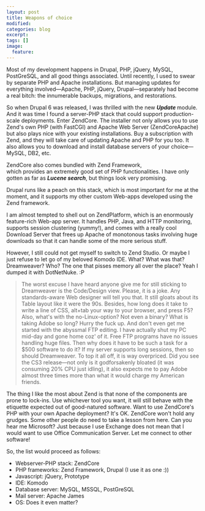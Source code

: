```yaml
---
layout: post
title: Weapons of choice
modified:
categories: blog
excerpt:
tags: []
image:
  feature:
---
```

Most of my development happens in Drupal, PHP, jQuery, MySQL, PostGreSQL, and all good things associated. Until recently, I used to swear by separate PHP and Apache installations. But managing updates for everything involved—Apache, PHP, jQuery, Drupal—separately had become a real bitch: the innumerable backups, migrations, and restorations.

So when Drupal 6 was released, I was thrilled with the new <strong><em>Update </em></strong>module. And it was time I found a server-PHP stack that could support production-scale deployments. Enter ZendCore. The installer not only allows you to use Zend's own PHP (with FastCGI) and Apache Web Server (ZendCoreApache) but also plays nice with your existing installations. Buy a subscription with Zend, and they will take care of updating Apache and PHP for you too. It also allows you to download and install database servers of your choice—MySQL, DB2, etc.

ZendCore also comes bundled with Zend Framework, which provides an extremely good set of PHP functionalities. I have only gotten as far as <strong><em>Lucene search</em></strong>, but things look very promising.

Drupal runs like a peach on this stack, which is most important for me at the moment, and it supports my other custom Web-apps developed using the Zend framework.

I am almost tempted to shell out on ZendPlatform, which is an enormously feature-rich Web-app server. It handles PHP, Java, and HTTP monitoring, supports session clustering (yummy!), and comes with a really cool Download Server that frees up Apache of monotonous tasks involving huge downloads so that it can handle some of the more serious stuff.

However, I still could not get myself to switch to Zend Studio. Or maybe I just refuse to let go of my beloved Komodo IDE. What? What was that? Dreamweaver? Who? The one that pisses memory all over the place? Yeah I dumped it with DotNetNuke. :P

<blockquote>The worst excuse I have heard anyone give me for still sticking to Dreamweaver is the Code/Design view. Please, it is a joke. Any standards-aware Web designer will tell you that. It still gloats about its Table layout like it were the 90s. Besides, how long does it take to write a line of CSS, alt+tab your way to your browser, and press F5? Also, what's with the no-Linux-option? Not even a binary? What is taking Adobe so long? Hurry the fuck up. And don't even get me started with the abyssmal FTP editing. I have actually shut my PC mid-day and gone home coz' of it. Free FTP programs have no issues handling huge files. Then why does it have to be such a task for a $500 software to do it? If my server supports long sessions, then so should Dreamweaver. To top it all off, it is way overpriced. Did you see the CS3 release—not only is it godforsakenly bloated (it was consuming 20% CPU just idling), it also expects me to pay Adobe almost three times more than what it would charge my American friends.</blockquote>

The thing I like the most about Zend is that none of the components are prone to lock-ins. Use whichever tool you want, it will still behave with the etiquette expected out of good-natured software. Want to use ZendCore's PHP with your own Apache deployment? It's OK. ZendCore won't hold any grudges. Some other people do need to take a lesson from here. Can you hear me Microsoft? Just because I use Exchange does not mean that I would want to use Office Communication Server. Let me connect to other software!

So, the list would proceed as follows:
<ul>
	<li>Webserver-PHP stack: ZendCore</li>
	<li>PHP frameworks: Zend Framework, Drupal (I use it as one :))</li>
	<li>Javascript: jQuery, Prototype</li>
	<li>IDE: Komodo</li>
	<li>Database server: MySQL, MSSQL, PostGreSQL</li>
	<li>Mail server: Apache James</li>
	<li>OS: Does it even matter?</li>
</ul>